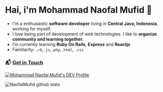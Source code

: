 # Hai, i'm **Mohammad Naofal Mufid 👋**

- I'm a enthusiastic **software developer** living in **Central Java, Indonesia**, working for myself.
- I love being part of development of web technologies. I like to **organize community and learning together**.
- I’m currently learning **Ruby On Rails**, **Express** and **Reactjs**
- Familiarity: `.rb`,`.js`,`.php`,`.html`, `.css`

### 📬 [Get in Touch](https://www.linkedin.com/in/moh-naofal-mufid-ba2578158/)

[![Mohammad Naofal Mufid's DEV Profile](https://d2fltix0v2e0sb.cloudfront.net/dev-badge.svg)](https://dev.to/naofalmufid)

![NaofalMufid github stats](https://github-readme-stats.vercel.app/api?username=NaofalMufid&show_icons=true&hide_border=true)
